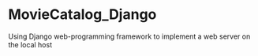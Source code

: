 # MovieCatalog_Django
Using Django web-programming framework to implement a web server on the local host
